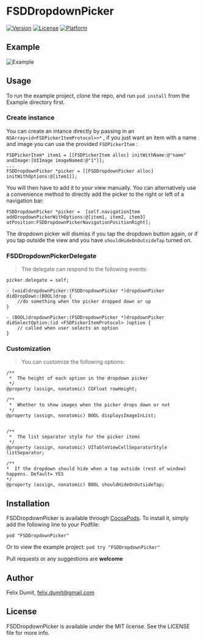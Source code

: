 # FSDDropdownPicker

<!--[![CI Status](http://img.shields.io/travis/felix-dumit/FSDDropdownPicker.svg?style=flat)](https://travis-ci.org/felix-dumit/FSDDropdownPicker)-->
[![Version](https://img.shields.io/cocoapods/v/FSDDropdownPicker.svg?style=flat)](http://cocoadocs.org/docsets/FSDDropdownPicker)
[![License](https://img.shields.io/cocoapods/l/FSDDropdownPicker.svg?style=flat)](http://cocoadocs.org/docsets/FSDDropdownPicker)
[![Platform](https://img.shields.io/cocoapods/p/FSDDropdownPicker.svg?style=flat)](http://cocoadocs.org/docsets/FSDDropdownPicker)

## Example

![Example](http://gifyu.com/images/temp2.gif)

## Usage

To run the example project, clone the repo, and run `pod install` from the Example directory first.

### Create instance
You can create an intance directly by passing in an `NSArray<id<FSDPickerItemProtocol>>*` , if you just want an item with a name and image you can use the provided `FSDPickerItem` :

```objc
FSDPickerItem* item1 = [[FSDPickerItem alloc] initWithName:@"name" andImage:[UIImage imageNamed:@"1"]];
...    
FSDDropdownPicker *picker = [[FSDDropdownPicker alloc] initWithOptions:@[item1]];    
```
You will then have to add it to your view manually. You can alternatively use a convenience method to directly add the picker to the right or left of a navigation bar:

```objc 
FSDDropdownPicker *picker =  [self.navigationItem addDropdownPickerWithOptions:@[item1, item2, item3] atPosition:FSDDropdownPickerNavigationPositionRight];
```

The dropdown picker will dismiss if you tap the dropdown button again, or if you tap outside the view and you have `shouldHideOnOutsideTap` turned on.

### FSDDropdownPickerDelegate
> The delegate can respond to the following events:

```objc
picker.delegate = self;

- (void)dropdownPicker:(FSDDropdownPicker *)dropdownPicker didDropDown:(BOOL)drop {
    //do something when the picker dropped down or up
}
```

```objc
- (BOOL)dropdownPicker:(FSDDropdownPicker *)dropdownPicker 	didSelectOption:(id <FSDPickerItemProtocol> )option {
	// called when user selects an option
}
```

### Customization
> You can customize the following options: 

```objc
/**
 *  The height of each option in the dropdown picker
 */
@property (assign, nonatomic) CGFloat rowHeight;

/**
 *  Whether to show images when the picker drops down or not
 */
@property (assign, nonatomic) BOOL displaysImageInList;


/**
 *  The list separator style for the picker items
 */
@property (assign, nonatomic) UITableViewCellSeparatorStyle listSeparator;

/**
*  If the dropdown should hide when a tap outside (rest of window) happens. Default= YES
*/
@property (assign, nonatomic) BOOL shouldHideOnOutsideTap;

```
## Installation

 FSDDropdownPicker is available through [CocoaPods](http://cocoapods.org). To install
it, simply add the following line to your Podfile:

    pod "FSDDropdownPicker"
 
  Or to view the example project:
    ```
    pod try "FSDDropdownPicker"
    ```

 
 Pull requests or any suggestions are **welcome**

## Author

Felix Dumit, felix.dumit@gmail.com

## License

FSDDropdownPicker is available under the MIT license. See the LICENSE file for more info.

